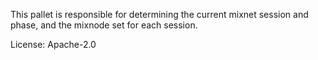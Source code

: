 This pallet is responsible for determining the current mixnet session and phase, and the mixnode
set for each session.

License: Apache-2.0
